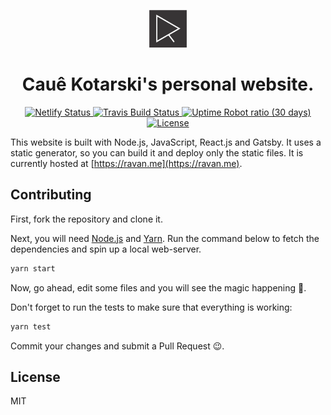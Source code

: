 <p align="center">
  <a href="https://cauekotarski.com">
    <img alt="cauekotarski.com" src="content/assets/icon.png" width="60" />
  </a>
</p>
<h1 align="center">
  Cauê Kotarski's personal website.
</h1>

<p align="center">
  <a href="https://app.netlify.com/sites/ravan-me/deploys">
    <img src="https://img.shields.io/endpoint.svg?url=https%3A%2F%2Fdeveloper.oswaldlabs.com%2Fnetlify-status%2F56c44513-e90d-4b6d-8880-7a46d7748b62" alt="Netlify Status" />
  </a>
  <a href="https://travis-ci.org/ravanscafi/ravan.me">
    <img src="https://travis-ci.org/ravanscafi/ravan.me.svg?branch=master" alt="Travis Build Status" />
  </a>
  <a href="https://ravan.me">
    <img alt="Uptime Robot ratio (30 days)" src="https://img.shields.io/uptimerobot/ratio/m776444868-5284a38ccbb12c05e9c58f76.svg">
  </a>
  <a href="LICENSE">
    <img alt="License" src="https://img.shields.io/github/license/ravanscafi/ravan.me.svg?color=success">
  </a>
</p>

This website is built with Node.js, JavaScript, React.js and Gatsby. It uses a
static generator, so you can build it and deploy only the static files. It is
currently hosted at [https://ravan.me](https://ravan.me).

## Contributing

First, fork the repository and clone it.

Next, you will need [Node.js](https://nodejs.org/) and
[Yarn](https://yarnpkg.com/). Run the command below to fetch the dependencies
and spin up a local web-server.

```bash
yarn start
```

Now, go ahead, edit some files and you will see the magic happening 🎉.

Don't forget to run the tests to make sure that everything is working:

```bash
yarn test
```

Commit your changes and submit a Pull Request 😉.

## License

MIT
